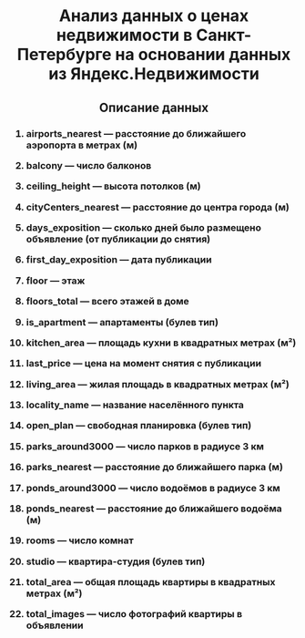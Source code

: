 
<h1 align="center">Анализ данных о ценах недвижимости в Санкт-Петербурге на основании данных из Яндекс.Недвижимости</h1>
<h2 align="center">Описание данных</h2>
<h3>

1. airports_nearest — расстояние до ближайшего аэропорта в метрах (м)

2. balcony — число балконов
    
3. ceiling_height — высота потолков (м)

4. cityCenters_nearest — расстояние до центра города (м)

5. days_exposition — сколько дней было размещено объявление (от публикации до снятия)

6. first_day_exposition — дата публикации

7. floor — этаж

8. floors_total — всего этажей в доме

9. is_apartment — апартаменты (булев тип)

10. kitchen_area — площадь кухни в квадратных метрах (м²)

11. last_price — цена на момент снятия с публикации

12. living_area — жилая площадь в квадратных метрах (м²)

13. locality_name — название населённого пункта

14. open_plan — свободная планировка (булев тип)

15. parks_around3000 — число парков в радиусе 3 км

16. parks_nearest — расстояние до ближайшего парка (м)

17. ponds_around3000 — число водоёмов в радиусе 3 км

18. ponds_nearest — расстояние до ближайшего водоёма (м)

19. rooms — число комнат

20. studio — квартира-студия (булев тип)

21. total_area — общая площадь квартиры в квадратных метрах (м²)
22. total_images — число фотографий квартиры в объявлении
</h3>
